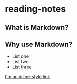 # reading-notes

## What is Markdown?

## Why use Markdown?

- List one
- List two
- List three
  
[I'm an inline-style link](https://www,google.com)
